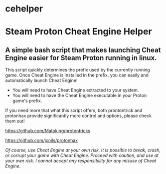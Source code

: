 # cehelper
# Steam Proton Cheat Engine Helper

## A simple bash script that makes launching Cheat Engine easier for Steam Proton running in linux.

This script quickly determines the prefix used by the currently running game.
Once Cheat Engine is installed in the prefix, you can easily and automatically launch Cheat Engine!

- You will need to have Cheat Engine extracted to your system.
- You will need to have the Cheat Engine executable in your Proton game's prefix.

If you need more that what this script offers, both prontontrick and protonhax provide significantly more control and options, please check them out!

https://github.com/Matoking/protontricks

https://github.com/jcnils/protonhax


*Of course, use Cheat Engine at your own risk. It is possible to break, crash, or corrupt your game with Cheat Engine.
Proceed with caution, and use at your own risk. I cannot accept any responsibility for any misuse of Cheat Engine.*
